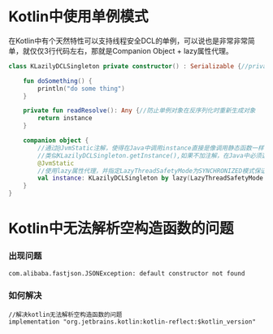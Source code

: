 # Kotlin中使用单例模式
在Kotlin中有个天然特性可以支持线程安全DCL的单例，可以说也是非常非常简单，就仅仅3行代码左右，那就是Companion Object + lazy属性代理。
```kotlin
class KLazilyDCLSingleton private constructor() : Serializable {//private constructor()构造器私有化

    fun doSomething() {
        println("do some thing")
    }

    private fun readResolve(): Any {//防止单例对象在反序列化时重新生成对象
        return instance
    }

    companion object {
        //通过@JvmStatic注解，使得在Java中调用instance直接是像调用静态函数一样，
        //类似KLazilyDCLSingleton.getInstance(),如果不加注解，在Java中必须这样调用: KLazilyDCLSingleton.Companion.getInstance().
        @JvmStatic
        //使用lazy属性代理，并指定LazyThreadSafetyMode为SYNCHRONIZED模式保证线程安全
        val instance: KLazilyDCLSingleton by lazy(LazyThreadSafetyMode.SYNCHRONIZED) { KLazilyDCLSingleton() }
    }
}
```
# Kotlin中无法解析空构造函数的问题
### 出现问题
```xml
com.alibaba.fastjson.JSONException: default constructor not found
```
### 如何解决
```
//解决kotlin无法解析空构造函数的问题
implementation "org.jetbrains.kotlin:kotlin-reflect:$kotlin_version"
```
